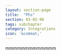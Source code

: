 ```yaml
---
layout: section-page
title:  "Phs"
section: 03-02-00
tags: subchapter
category: Integrations
icon: '&commat;'
---
```



mmmmmmmmmmmmm